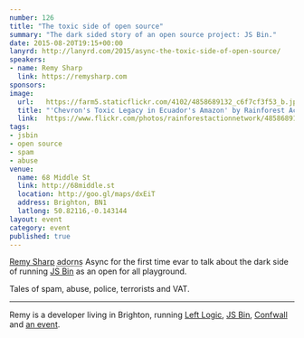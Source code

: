```yaml
---
number: 126
title: "The toxic side of open source"
summary: "The dark sided story of an open source project: JS Bin."
date: 2015-08-20T19:15+00:00
lanyrd: http://lanyrd.com/2015/async-the-toxic-side-of-open-source/
speakers:
- name: Remy Sharp
  link: https://remysharp.com
sponsors:
image:
  url:   https://farm5.staticflickr.com/4102/4858689132_c6f7cf3f53_b.jpg
  title: "'Chevron's Toxic Legacy in Ecuador's Amazon' by Rainforest Action Network"
  link:  https://www.flickr.com/photos/rainforestactionnetwork/4858689132/
tags:
- jsbin
- open source
- spam
- abuse
venue:
  name: 68 Middle St
  link: http://68middle.st
  location: http://goo.gl/maps/dxEiT
  address: Brighton, BN1
  latlong: 50.82116,-0.143144
layout: event
category: event
published: true
---
```


[Remy Sharp][remy-sharp] <abbr title="i.e. he's never turned up before and he lives in the same damn city for heavens sake!">adorns</abbr> Async for the first time evar to talk about the dark side of running [JS Bin][js-bin] as an open for all playground.

Tales of spam, abuse, police, terrorists and VAT.

***

Remy is a developer living in Brighton, running [Left Logic][left-logic], [JS Bin][left-logic], [Confwall][confwall] and [an event][ffconf].


[remy-sharp]: https://remysharp.com
[js-bin]: https://jsbin.com
[left-logic]: http://leftlogic.com
[confwall]: https://confwall.com
[ffconf]: http://ffconf.org
